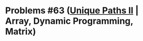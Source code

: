 # Problems #63 ([Unique Paths II](https://leetcode.com/problems/unique-paths-ii/) | Array, Dynamic Programming, Matrix)

